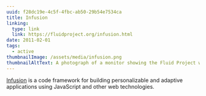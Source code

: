 ```yaml
---
uuid: f28dc19e-4c5f-4fbc-ab50-29b54e7534ca
title: Infusion
linking:
  type: link
  link: https://fluidproject.org/infusion.html
date: 2011-02-01
tags:
  - active
thumbnailImage: /assets/media/infusion.png
thumbnailAltText: A photograph of a monitor showing the Fluid Project website
---
```

[Infusion](https://fluidproject.org/infusion.html) is a code framework for building personalizable and adaptive
applications using JavaScript and other web technologies.
